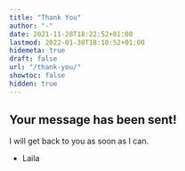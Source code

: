 ```yaml
---
title: "Thank You"
author: "-"
date: 2021-11-28T18:22:52+01:00
lastmod: 2022-01-30T18:10:52+01:00
hidemeta: true 
draft: false
url: "/thank-you/"
showtoc: false
hidden: true
---
```


## Your message has been sent!
I will get back to you as soon as I can.   
- Laila
